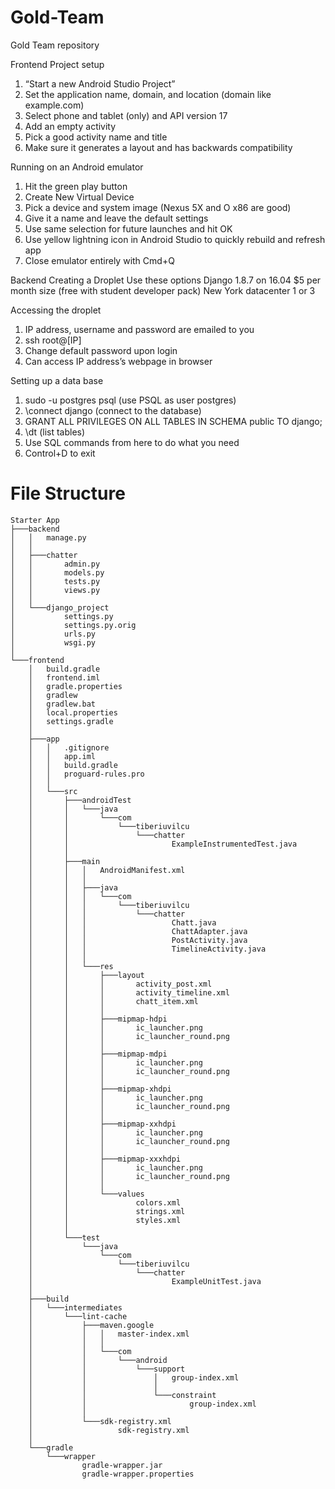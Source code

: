 # Gold-Team
Gold Team repository

Frontend
Project setup
1. “Start a new Android Studio Project”
2. Set the application name, domain, and location (domain like example.com)
3. Select phone and tablet (only) and API version 17
4. Add an empty activity
5. Pick a good activity name and title
6. Make sure it generates a layout and has backwards compatibility

Running on an Android emulator
1. Hit the green play button
2. Create New Virtual Device
3. Pick a device and system image (Nexus 5X and O x86 are good)
4. Give it a name and leave the default settings
5. Use same selection for future launches and hit OK
6. Use yellow lightning icon in Android Studio to quickly rebuild and refresh app
7. Close emulator entirely with Cmd+Q



Backend
Creating a Droplet
Use these options
  Django 1.8.7 on 16.04
  $5 per month size (free with student developer pack)
  New York datacenter 1 or 3

Accessing the droplet
1. IP address, username and password are emailed to you
2. ssh root@[IP]
3. Change default password upon login
4. Can access IP address’s webpage in browser


Setting up a data base
1. sudo -u postgres psql (use PSQL as user postgres)
2. \connect django (connect to the database)
3. GRANT ALL PRIVILEGES ON ALL TABLES IN SCHEMA public TO django;
4. \dt (list tables)
5. Use SQL commands from here to do what you need
6. Control+D to exit


# File Structure
    Starter App
    ├───backend
    │   │   manage.py
    │   │
    │   ├───chatter
    │   │       admin.py
    │   │       models.py
    │   │       tests.py
    │   │       views.py
    │   │
    │   └───django_project
    │           settings.py
    │           settings.py.orig
    │           urls.py
    │           wsgi.py
    │
    └───frontend
        │   build.gradle
        │   frontend.iml
        │   gradle.properties
        │   gradlew
        │   gradlew.bat
        │   local.properties
        │   settings.gradle
        │
        ├───app
        │   │   .gitignore
        │   │   app.iml
        │   │   build.gradle
        │   │   proguard-rules.pro
        │   │
        │   └───src
        │       ├───androidTest
        │       │   └───java
        │       │       └───com
        │       │           └───tiberiuvilcu
        │       │               └───chatter
        │       │                       ExampleInstrumentedTest.java
        │       │
        │       ├───main
        │       │   │   AndroidManifest.xml
        │       │   │
        │       │   ├───java
        │       │   │   └───com
        │       │   │       └───tiberiuvilcu
        │       │   │           └───chatter
        │       │   │                   Chatt.java
        │       │   │                   ChattAdapter.java
        │       │   │                   PostActivity.java
        │       │   │                   TimelineActivity.java
        │       │   │
        │       │   └───res
        │       │       ├───layout
        │       │       │       activity_post.xml
        │       │       │       activity_timeline.xml
        │       │       │       chatt_item.xml
        │       │       │
        │       │       ├───mipmap-hdpi
        │       │       │       ic_launcher.png
        │       │       │       ic_launcher_round.png
        │       │       │
        │       │       ├───mipmap-mdpi
        │       │       │       ic_launcher.png
        │       │       │       ic_launcher_round.png
        │       │       │
        │       │       ├───mipmap-xhdpi
        │       │       │       ic_launcher.png
        │       │       │       ic_launcher_round.png
        │       │       │
        │       │       ├───mipmap-xxhdpi
        │       │       │       ic_launcher.png
        │       │       │       ic_launcher_round.png
        │       │       │
        │       │       ├───mipmap-xxxhdpi
        │       │       │       ic_launcher.png
        │       │       │       ic_launcher_round.png
        │       │       │
        │       │       └───values
        │       │               colors.xml
        │       │               strings.xml
        │       │               styles.xml
        │       │
        │       └───test
        │           └───java
        │               └───com
        │                   └───tiberiuvilcu
        │                       └───chatter
        │                               ExampleUnitTest.java
        │
        ├───build
        │   └───intermediates
        │       └───lint-cache
        │           ├───maven.google
        │           │   │   master-index.xml
        │           │   │
        │           │   └───com
        │           │       └───android
        │           │           └───support
        │           │               │   group-index.xml
        │           │               │
        │           │               └───constraint
        │           │                       group-index.xml
        │           │
        │           └───sdk-registry.xml
        │                   sdk-registry.xml
        │
        └───gradle
            └───wrapper
                    gradle-wrapper.jar
                    gradle-wrapper.properties

